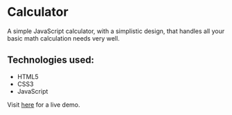 # Calculator  

A simple JavaScript calculator, with a simplistic design, that handles all your basic math calculation needs very well.  
## Technologies used: 
 - HTML5  
 - CSS3   
 - JavaScript  
  
  
Visit [here](https://Wiz1991.github.io/Calculator/) for a live demo.
